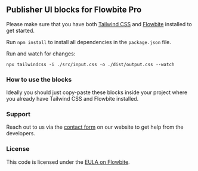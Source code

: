 ## Publisher UI blocks for Flowbite Pro

Please make sure that you have both [Tailwind CSS](https://tailwindcss.com/) and [Flowbite](https://flowbite.com/docs/getting-started/quickstart/) installed to get started.

Run `npm install` to install all dependencies in the `package.json` file.

Run and watch for changes:

```
npx tailwindcss -i ./src/input.css -o ./dist/output.css --watch
```

### How to use the blocks

Ideally you should just copy-paste these blocks inside your project where you already have Tailwind CSS and Flowbite installed.

### Support

Reach out to us via the [contact form](https://flowbite.com/contact/) on our website to get help from the developers.

### License

This code is licensed under the [EULA on Flowbite](https://flowbite.com/license/).